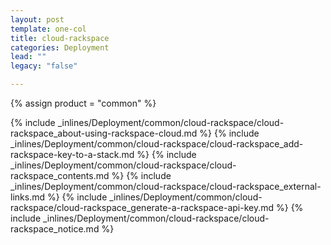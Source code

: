 ```yaml
---
layout: post
template: one-col
title: cloud-rackspace
categories: Deployment
lead: ""
legacy: "false"

---
```

{% assign product = "common" %}

{% include _inlines/Deployment/common/cloud-rackspace/cloud-rackspace_about-using-rackspace-cloud.md %}
{% include _inlines/Deployment/common/cloud-rackspace/cloud-rackspace_add-rackspace-key-to-a-stack.md %}
{% include _inlines/Deployment/common/cloud-rackspace/cloud-rackspace_contents.md %}
{% include _inlines/Deployment/common/cloud-rackspace/cloud-rackspace_external-links.md %}
{% include _inlines/Deployment/common/cloud-rackspace/cloud-rackspace_generate-a-rackspace-api-key.md %}
{% include _inlines/Deployment/common/cloud-rackspace/cloud-rackspace_notice.md %}
